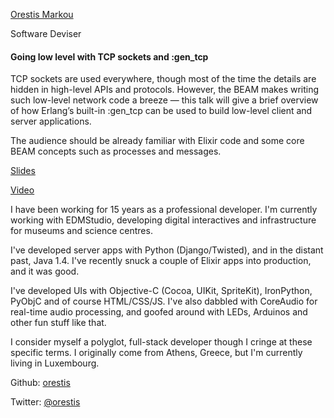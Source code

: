 [Orestis Markou](http://s3.amazonaws.com/esl-conf-stg/media/files/000/000/854/thumbnail/Orestis_Markou.jpg?1513361971)

Software Deviser

#### Going low level with TCP sockets and :gen\_tcp

TCP sockets are used everywhere, though most of the time the details are hidden in high-level APIs and protocols. However, the BEAM makes writing such low-level network code a breeze — this talk will give a brief overview of how Erlang’s built-in :gen\_tcp can be used to build low-level client and server applications.

The audience should be already familiar with Elixir code and some core BEAM concepts such as processes and messages.

[Slides](http://s3.amazonaws.com/esl-conf-stg/media/files/000/000/877/original/Orestis_Markou_-_Going_low_level_with_TCP_sockets_and_gen_tcp.pdf?1524057595)

[Video](https://youtu.be/-FiQhkV7JYk)

I have been working for 15 years as a professional developer. I'm currently working with EDMStudio, developing digital interactives and infrastructure for museums and science centres.  
  
I've developed server apps with Python (Django/Twisted), and in the distant past, Java 1.4. I've recently snuck a couple of Elixir apps into production, and it was good.  
  
I've developed UIs with Objective-C (Cocoa, UIKit, SpriteKit), IronPython, PyObjC and of course HTML/CSS/JS. I've also dabbled with CoreAudio for real-time audio processing, and goofed around with LEDs, Arduinos and other fun stuff like that.  
  
I consider myself a polyglot, full-stack developer though I cringe at these specific terms. I originally come from Athens, Greece, but I'm currently living in Luxembourg.

Github: [orestis](https://github.com/orestis)

Twitter: [@orestis](https://twitter.com/orestis)

